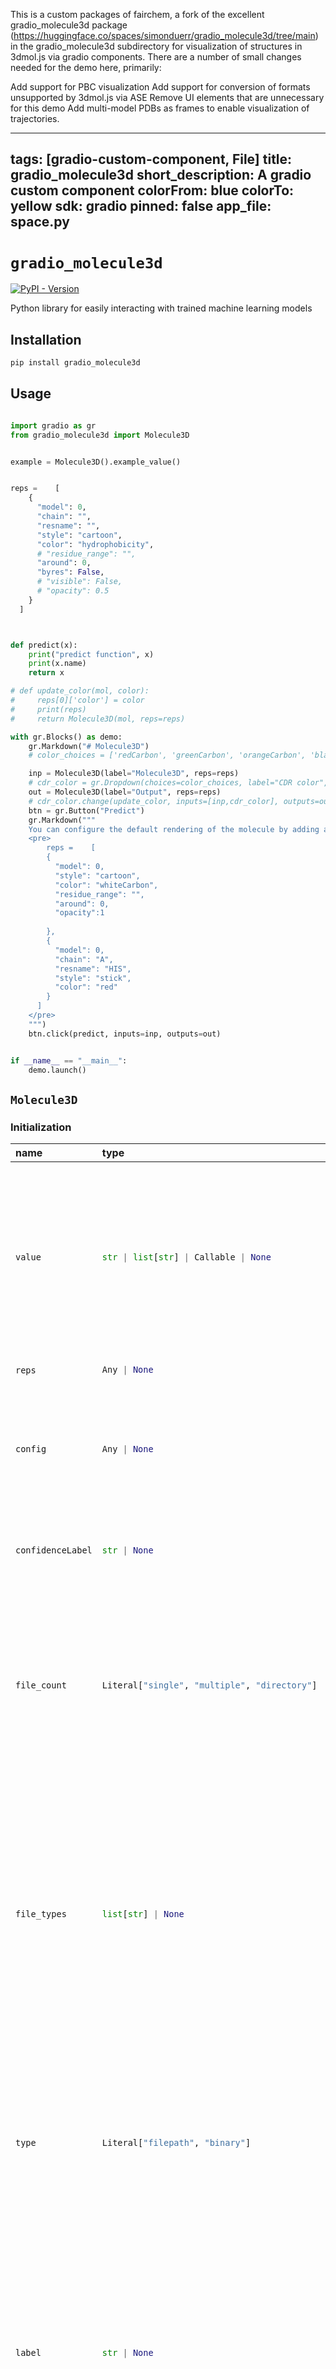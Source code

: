 This is a custom packages of fairchem, a fork of the excellent gradio_molecule3d package (https://huggingface.co/spaces/simonduerr/gradio_molecule3d/tree/main) in the gradio_molecule3d subdirectory for visualization of structures in 3dmol.js via gradio components. There are a number of small changes needed for the demo here, primarily:

Add support for PBC visualization
Add support for conversion of formats unsupported by 3dmol.js via ASE
Remove UI elements that are unnecessary for this demo
Add multi-model PDBs as frames to enable visualization of trajectories.



---
tags: [gradio-custom-component, File]
title: gradio_molecule3d
short_description: A gradio custom component
colorFrom: blue
colorTo: yellow
sdk: gradio
pinned: false
app_file: space.py
---

# `gradio_molecule3d`
<a href="https://pypi.org/project/gradio_molecule3d/" target="_blank"><img alt="PyPI - Version" src="https://img.shields.io/pypi/v/gradio_molecule3d"></a>  

Python library for easily interacting with trained machine learning models

## Installation

```bash
pip install gradio_molecule3d
```

## Usage

```python

import gradio as gr
from gradio_molecule3d import Molecule3D


example = Molecule3D().example_value()


reps =    [
    {
      "model": 0,
      "chain": "",
      "resname": "",
      "style": "cartoon",
      "color": "hydrophobicity",
      # "residue_range": "",
      "around": 0,
      "byres": False,
      # "visible": False,
      # "opacity": 0.5
    }
  ]



def predict(x):
    print("predict function", x)
    print(x.name)
    return x

# def update_color(mol, color):
#     reps[0]['color'] = color
#     print(reps)
#     return Molecule3D(mol, reps=reps)

with gr.Blocks() as demo:
    gr.Markdown("# Molecule3D")
    # color_choices = ['redCarbon', 'greenCarbon', 'orangeCarbon', 'blackCarbon', 'blueCarbon', 'grayCarbon', 'cyanCarbon']

    inp = Molecule3D(label="Molecule3D", reps=reps)
    # cdr_color = gr.Dropdown(choices=color_choices, label="CDR color", value='redCarbon')
    out = Molecule3D(label="Output", reps=reps)
    # cdr_color.change(update_color, inputs=[inp,cdr_color], outputs=out)
    btn = gr.Button("Predict")
    gr.Markdown(""" 
    You can configure the default rendering of the molecule by adding a list of representations
    <pre>
        reps =    [
        {
          "model": 0,
          "style": "cartoon",
          "color": "whiteCarbon",
          "residue_range": "",
          "around": 0,
          "opacity":1
          
        },
        {
          "model": 0,
          "chain": "A",
          "resname": "HIS",
          "style": "stick",
          "color": "red"
        }
      ]
    </pre>
    """)
    btn.click(predict, inputs=inp, outputs=out)


if __name__ == "__main__":
    demo.launch()

```

## `Molecule3D`

### Initialization

<table>
<thead>
<tr>
<th align="left">name</th>
<th align="left" style="width: 25%;">type</th>
<th align="left">default</th>
<th align="left">description</th>
</tr>
</thead>
<tbody>
<tr>
<td align="left"><code>value</code></td>
<td align="left" style="width: 25%;">

```python
str | list[str] | Callable | None
```

</td>
<td align="left"><code>None</code></td>
<td align="left">Default file(s) to display, given as a str file path or URL, or a list of str file paths / URLs. If callable, the function will be called whenever the app loads to set the initial value of the component.</td>
</tr>

<tr>
<td align="left"><code>reps</code></td>
<td align="left" style="width: 25%;">

```python
Any | None
```

</td>
<td align="left"><code>[]</code></td>
<td align="left">None</td>
</tr>

<tr>
<td align="left"><code>config</code></td>
<td align="left" style="width: 25%;">

```python
Any | None
```

</td>
<td align="left"><code>{
    "backgroundColor": "white",
    "orthographic": False,
    "disableFog": False,
    "unitCell": True,
}</code></td>
<td align="left">dictionary of config options</td>
</tr>

<tr>
<td align="left"><code>confidenceLabel</code></td>
<td align="left" style="width: 25%;">

```python
str | None
```

</td>
<td align="left"><code>"pLDDT"</code></td>
<td align="left">label for confidence values stored in the bfactor column of a pdb file</td>
</tr>

<tr>
<td align="left"><code>file_count</code></td>
<td align="left" style="width: 25%;">

```python
Literal["single", "multiple", "directory"]
```

</td>
<td align="left"><code>"single"</code></td>
<td align="left">if single, allows user to upload one file. If "multiple", user uploads multiple files. If "directory", user uploads all files in selected directory. Return type will be list for each file in case of "multiple" or "directory".</td>
</tr>

<tr>
<td align="left"><code>file_types</code></td>
<td align="left" style="width: 25%;">

```python
list[str] | None
```

</td>
<td align="left"><code>None</code></td>
<td align="left">List of file extensions or types of files to be uploaded (e.g. ['image', '.json', '.mp4']). "file" allows any file to be uploaded, "image" allows only image files to be uploaded, "audio" allows only audio files to be uploaded, "video" allows only video files to be uploaded, "text" allows only text files to be uploaded.</td>
</tr>

<tr>
<td align="left"><code>type</code></td>
<td align="left" style="width: 25%;">

```python
Literal["filepath", "binary"]
```

</td>
<td align="left"><code>"filepath"</code></td>
<td align="left">Type of value to be returned by component. "file" returns a temporary file object with the same base name as the uploaded file, whose full path can be retrieved by file_obj.name, "binary" returns an bytes object.</td>
</tr>

<tr>
<td align="left"><code>label</code></td>
<td align="left" style="width: 25%;">

```python
str | None
```

</td>
<td align="left"><code>None</code></td>
<td align="left">The label for this component. Appears above the component and is also used as the header if there are a table of examples for this component. If None and used in a `gr.Interface`, the label will be the name of the parameter this component is assigned to.</td>
</tr>

<tr>
<td align="left"><code>every</code></td>
<td align="left" style="width: 25%;">

```python
Timer | float | None
```

</td>
<td align="left"><code>None</code></td>
<td align="left">Continously calls `value` to recalculate it if `value` is a function (has no effect otherwise). Can provide a Timer whose tick resets `value`, or a float that provides the regular interval for the reset Timer.</td>
</tr>

<tr>
<td align="left"><code>inputs</code></td>
<td align="left" style="width: 25%;">

```python
Component | Sequence[Component] | set[Component] | None
```

</td>
<td align="left"><code>None</code></td>
<td align="left">Components that are used as inputs to calculate `value` if `value` is a function (has no effect otherwise). `value` is recalculated any time the inputs change.</td>
</tr>

<tr>
<td align="left"><code>show_label</code></td>
<td align="left" style="width: 25%;">

```python
bool | None
```

</td>
<td align="left"><code>None</code></td>
<td align="left">if True, will display label.</td>
</tr>

<tr>
<td align="left"><code>container</code></td>
<td align="left" style="width: 25%;">

```python
bool
```

</td>
<td align="left"><code>True</code></td>
<td align="left">If True, will place the component in a container - providing some extra padding around the border.</td>
</tr>

<tr>
<td align="left"><code>scale</code></td>
<td align="left" style="width: 25%;">

```python
int | None
```

</td>
<td align="left"><code>None</code></td>
<td align="left">relative size compared to adjacent Components. For example if Components A and B are in a Row, and A has scale=2, and B has scale=1, A will be twice as wide as B. Should be an integer. scale applies in Rows, and to top-level Components in Blocks where fill_height=True.</td>
</tr>

<tr>
<td align="left"><code>min_width</code></td>
<td align="left" style="width: 25%;">

```python
int
```

</td>
<td align="left"><code>160</code></td>
<td align="left">minimum pixel width, will wrap if not sufficient screen space to satisfy this value. If a certain scale value results in this Component being narrower than min_width, the min_width parameter will be respected first.</td>
</tr>

<tr>
<td align="left"><code>height</code></td>
<td align="left" style="width: 25%;">

```python
int | float | None
```

</td>
<td align="left"><code>None</code></td>
<td align="left">The maximum height of the file component, specified in pixels if a number is passed, or in CSS units if a string is passed. If more files are uploaded than can fit in the height, a scrollbar will appear.</td>
</tr>

<tr>
<td align="left"><code>interactive</code></td>
<td align="left" style="width: 25%;">

```python
bool | None
```

</td>
<td align="left"><code>None</code></td>
<td align="left">if True, will allow users to upload a file; if False, can only be used to display files. If not provided, this is inferred based on whether the component is used as an input or output.</td>
</tr>

<tr>
<td align="left"><code>visible</code></td>
<td align="left" style="width: 25%;">

```python
bool
```

</td>
<td align="left"><code>True</code></td>
<td align="left">If False, component will be hidden.</td>
</tr>

<tr>
<td align="left"><code>elem_id</code></td>
<td align="left" style="width: 25%;">

```python
str | None
```

</td>
<td align="left"><code>None</code></td>
<td align="left">An optional string that is assigned as the id of this component in the HTML DOM. Can be used for targeting CSS styles.</td>
</tr>

<tr>
<td align="left"><code>elem_classes</code></td>
<td align="left" style="width: 25%;">

```python
list[str] | str | None
```

</td>
<td align="left"><code>None</code></td>
<td align="left">An optional list of strings that are assigned as the classes of this component in the HTML DOM. Can be used for targeting CSS styles.</td>
</tr>

<tr>
<td align="left"><code>render</code></td>
<td align="left" style="width: 25%;">

```python
bool
```

</td>
<td align="left"><code>True</code></td>
<td align="left">If False, component will not render be rendered in the Blocks context. Should be used if the intention is to assign event listeners now but render the component later.</td>
</tr>

<tr>
<td align="left"><code>key</code></td>
<td align="left" style="width: 25%;">

```python
int | str | None
```

</td>
<td align="left"><code>None</code></td>
<td align="left">if assigned, will be used to assume identity across a re-render. Components that have the same key across a re-render will have their value preserved.</td>
</tr>

<tr>
<td align="left"><code>showviewer</code></td>
<td align="left" style="width: 25%;">

```python
bool
```

</td>
<td align="left"><code>True</code></td>
<td align="left">If True, will display the 3Dmol.js viewer. If False, will not display the 3Dmol.js viewer.</td>
</tr>
</tbody></table>


### Events

| name | description |
|:-----|:------------|
| `change` | Triggered when the value of the Molecule3D changes either because of user input (e.g. a user types in a textbox) OR because of a function update (e.g. an image receives a value from the output of an event trigger). See `.input()` for a listener that is only triggered by user input. |
| `select` | Event listener for when the user selects or deselects the Molecule3D. Uses event data gradio.SelectData to carry `value` referring to the label of the Molecule3D, and `selected` to refer to state of the Molecule3D. See EventData documentation on how to use this event data |
| `clear` | This listener is triggered when the user clears the Molecule3D using the clear button for the component. |
| `upload` | This listener is triggered when the user uploads a file into the Molecule3D. |
| `delete` | This listener is triggered when the user deletes and item from the Molecule3D. Uses event data gradio.DeletedFileData to carry `value` referring to the file that was deleted as an instance of FileData. See EventData documentation on how to use this event data |



### User function

The impact on the users predict function varies depending on whether the component is used as an input or output for an event (or both).

- When used as an Input, the component only impacts the input signature of the user function.
- When used as an output, the component only impacts the return signature of the user function.

The code snippet below is accurate in cases where the component is used as both an input and an output.

- **As output:** Is passed, passes the file as a `str` or `bytes` object, or a list of `str` or list of `bytes` objects, depending on `type` and `file_count`.
- **As input:** Should return, expects a `str` filepath or URL, or a `list[str]` of filepaths/URLs.

 ```python
 def predict(
     value: bytes | str | list[bytes] | list[str] | None
 ) -> str | list[str] | None:
     return value
 ```
 

